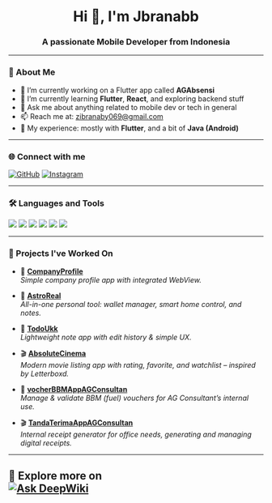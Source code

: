 <h1 align="center">Hi 👋, I'm Jbranabb</h1>
<h3 align="center">A passionate Mobile Developer from Indonesia</h3>

---

### 🚀 About Me
- 🔭 I’m currently working on a Flutter app called **AGAbsensi**
- 🌱 I’m currently learning **Flutter**, **React**, and exploring backend stuff
- 💬 Ask me about anything related to mobile dev or tech in general
- 📫 Reach me at: [zibranaby069@gmail.com](mailto:zibranaby069@gmail.com)
- 📘 My experience: mostly with **Flutter**, and a bit of **Java (Android)**

---

### 🌐 Connect with me
<p>
  <a href="https://github.com/jbranabb" target="_blank"><img alt="GitHub" src="https://img.shields.io/badge/GitHub-%2312100E.svg?&style=for-the-badge&logo=github&logoColor=white" /></a>
  <a href="https://instagram.com/yourusername" target="_blank"><img alt="Instagram" src="https://img.shields.io/badge/Instagram-E4405F?style=for-the-badge&logo=instagram&logoColor=white"/></a>
</p>

---

### 🛠️ Languages and Tools
<p align="left">
  <img src="https://img.shields.io/badge/Flutter-02569B?style=for-the-badge&logo=flutter&logoColor=white" />
  <img src="https://img.shields.io/badge/Dart-0175C2?style=for-the-badge&logo=dart&logoColor=white" />
  <img src="https://img.shields.io/badge/Java-ED8B00?style=for-the-badge&logo=java&logoColor=white" />
  <img src="https://img.shields.io/badge/Android-3DDC84?style=for-the-badge&logo=android&logoColor=white" />
  <img src="https://img.shields.io/badge/Linux-FCC624?style=for-the-badge&logo=linux&logoColor=black" />
  <img src="https://img.shields.io/badge/Firebase-FFCA28?style=for-the-badge&logo=firebase&logoColor=black" />
</p>

---
### 🧪 Projects I've Worked On

- 🏢 **[CompanyProfile](https://deepwiki.com/jbranabb/companyProfile)**  
  *Simple company profile app with integrated WebView.*

- 🔐 **[AstroReal](https://deepwiki.com/jbranabb/astroreal)**  
  *All-in-one personal tool: wallet manager, smart home control, and notes.*

- 📝 **[TodoUkk](https://deepwiki.tech/project/todoukk)**  
  *Lightweight note app with edit history & simple UX.*

- 🎬 **[AbsoluteCinema](https://deepwiki.com/jbranabb/AbsoluteCinema)**  
  *Modern movie listing app with rating, favorite, and watchlist – inspired by Letterboxd.*
  
- 📝 **[vocherBBMAppAGConsultan](https://deepwiki.com/jbranabb/vocherBBMAppAGConsultan)**  
  *Manage & validate BBM (fuel) vouchers for AG Consultant’s internal use.*

- 🎬 **[TandaTerimaAppAGConsultan](https://deepwiki.com/jbranabb/TandaTerimaAppAGConsultan)**  
*Internal receipt generator for office needs, generating and managing digital receipts.*
  

---

🚀 Explore more on  
[![Ask DeepWiki](https://deepwiki.com/badge.svg)](https://deepwiki.com/jbranabb)
---
